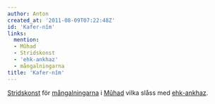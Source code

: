 ```yaml
---
author: Anton
created_at: '2011-08-09T07:22:48Z'
id: 'Kafer-nîm'
links:
  mention:
  - Mûhad
  - Stridskonst
  - 'ehk-ankhaz'
  - mångalningarna
title: 'Kafer-nîm'
---
```


[Stridskonst] för [mångalningarna] i [Mûhad] vilka slåss med [ehk-ankhaz].

  [Stridskonst]: Stridskonst
  [mångalningarna]: mångalningarna
  [Mûhad]: Mûhad
  [ehk-ankhaz]: ehk-ankhaz

